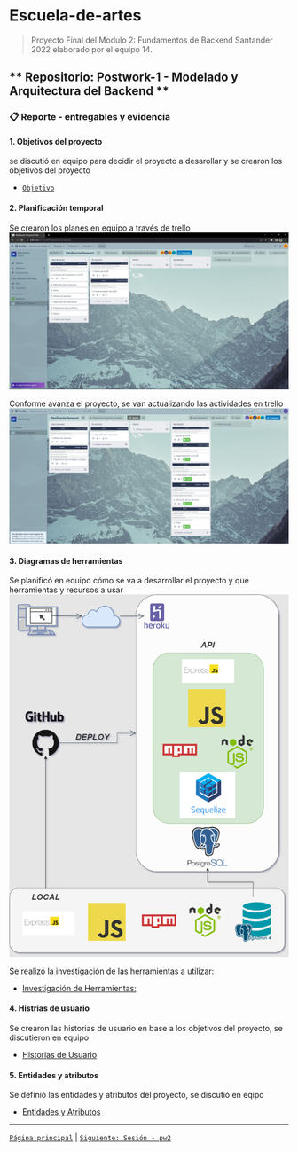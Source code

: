 # Escuela-de-artes

>Proyecto Final del Modulo 2: Fundamentos de Backend Santander 2022 elaborado por el equipo 14.

## ** Repositorio: Postwork-1 - Modelado y Arquitectura del Backend **

### 📋 Reporte - entregables y evidencia

#### 1. Objetivos del proyecto
se discutió en equipo para decidir el proyecto a desarollar y se crearon los objetivos del proyecto
- [`Objetivo`](rd-obj/Objetivos_del_Proyecto.md)

#### 2. Planificación temporal
Se crearon los planes en equipo a través de trello
<img src="img/2.TrelloPlanificacionTemporal.jpg" alt="planificacion" > 

Conforme avanza el proyecto, se van actualizando las actividades en trello
<img src="img/2.Planificacion_Temporal.png" alt="mission" > 

#### 3. Diagramas de herramientas
Se planificó en equipo cómo se va a desarrollar el proyecto y qué herramientas y recursos a usar
<img src="img/3.diagramas_de_herramientas.png" alt="mission" > 

Se realizó la investigación de las herramientas a utilizar:
+ [Investigación de Herramientas:](pdf/3.1_Invenstigación_de_Herramientas.pdf)

#### 4. Histrias de usuario
Se crearon las historias de usuario en base a los objetivos del proyecto, se discutieron en equipo
+ [Historias de Usuario](pdf/4_Hisorias_de_usuario.pdf)

#### 5. Entidades y atributos
Se definió las entidades y atributos del proyecto, se discutió en eqipo
+ [Entidades y Atributos](pdf/5_Entidades_y_atributos.pdf)

-------
[`Página principal`](../../README.md) | [`Siguiente: Sesión - pw2`](../pw2/README.md)
